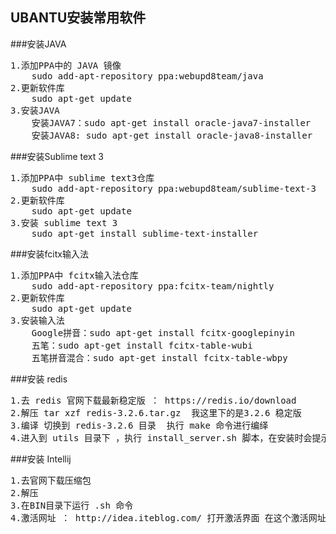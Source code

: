 UBANTU安装常用软件
---------------------

###安装JAVA
<pre>
1.添加PPA中的 JAVA 镜像
	sudo add-apt-repository ppa:webupd8team/java
2.更新软件库
	sudo apt-get update
3.安装JAVA
	安装JAVA7：sudo apt-get install oracle-java7-installer
	安装JAVA8: sudo apt-get install oracle-java8-installer
</pre>

###安装Sublime text 3
<pre>
1.添加PPA中 sublime text3仓库
	sudo add-apt-repository ppa:webupd8team/sublime-text-3
2.更新软件库
	sudo apt-get update
3.安装 sublime text 3
	sudo apt-get install sublime-text-installer
</pre>

###安装fcitx输入法
<pre>
1.添加PPA中 fcitx输入法仓库
	sudo add-apt-repository ppa:fcitx-team/nightly
2.更新软件库
	sudo apt-get update
3.安装输入法
	Google拼音：sudo apt-get install fcitx-googlepinyin 
	五笔：sudo apt-get install fcitx-table-wubi
	五笔拼音混合：sudo apt-get install fcitx-table-wbpy
</pre>

###安装 redis
<pre>
1.去 redis 官网下载最新稳定版 ： https://redis.io/download
2.解压 tar xzf redis-3.2.6.tar.gz  我这里下的是3.2.6 稳定版
3.编译 切换到 redis-3.2.6 目录  执行 make 命令进行编绎
4.进入到 utils 目录下 ，执行 install_server.sh 脚本，在安装时会提示输入端口号，其他的都默认即可。
</pre>
###安装 Intellij 
<pre>
1.去官网下载压缩包
2.解压
3.在BIN目录下运行 .sh 命令
4.激活网址 ： http://idea.iteblog.com/ 打开激活界面 在这个激活网址上生成激活码 然后粘贴即可。
</pre>
